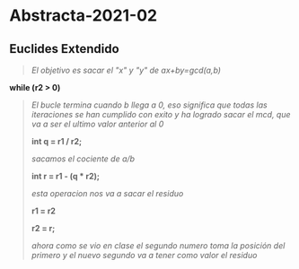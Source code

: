 # Abstracta-2021-02
## Euclides Extendido
> *El objetivo es sacar el "x" y "y" de ax+by=gcd(a,b)*
> 
 **while (r2 > 0)**
>
>*El bucle termina cuando b llega a 0, eso significa que todas las iteraciones se han cumplido con exito y ha logrado sacar el mcd, que va a ser el ultimo valor anterior al 0*
>
>**int q = r1 / r2;**
>
>*sacamos el cociente de a/b*
>
>**int r = r1 - (q * r2);**
>
>*esta operacion nos va a sacar el residuo*
>
>**r1 = r2**
>
>**r2 = r;**
>
>*ahora como se vio en clase el segundo numero toma la posición del primero y el nuevo segundo va a tener como valor el residuo*
